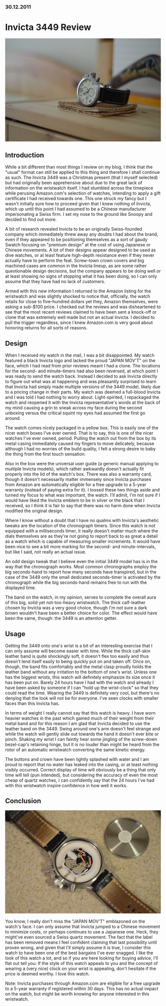 ### 30.12.2011
# Invicta 3449 Review

![invicta_3449](media/invicta_3449/invicta_3449.JPG)

## Introduction

While a bit different than most things I review on my blog, I think that the "usual" format can still be applied to this thing and therefore I shall continue as such. The Invicta 3449 was a Christmas present (that I myself selected) but had originally been apprehensive about due to the great lack of information on the wristwatch itself. I had stumbled across the timepiece while perusing Amazon.com's selection of watches, intending to apply a gift certificate I had received towards one. This one struck my fancy but I wasn't initially sure how to proceed given that I knew nothing of Invicta, which up until this point I had assumed to be a Chinese manufacturer impersonating a Swiss firm. I set my nose to the ground like Snoopy and decided to find out more.

A bit of research revealed Invicta to be an originally Swiss-founded company which immediately threw away any doubts I had about the brand, even if they appeared to be positioning themselves as a sort of gaudy Swatch focusing on "premium design" at the cost of using Japanese or Chinese movements. A lot of their designs appear designed to be used as dive watches, or at least feature high-depth resistance even if they never actually have to perform the feat. Screw-town crown covers and big machined cases are common in the Invicta lineup, as are some rather questionable design decisions, but the company appears to be doing well or at least showing no signs of stopping what it has been doing, so I can only assume that they have had no lack of customers.

Armed with this new information I returned to the Amazon listing for the wristwatch and was slightly shocked to notice that, officially, the watch retails for close to five-hundred dollars yet they, Amazon themselves, were asking a sub-$100 price. I checked out the reviews and was disheartened to see that the most recent reviews claimed to have been sent a knock-off or clone that was extremely well made but not an actual Invicta. I decided to pull the trigger regardless, since I knew Amazon.com is very good about honoring returns for all sorts of reasons.

## Design

When I received my watch in the mail, I was a bit disappointed. My watch featured a black Invicta logo and lacked the proud "JAPAN MOV'T" on the face, which I had read from prior reviews meant I had a clone. The locations for the second- and minute-timers had also been reversed, at which point I was ready to send the watch back. Instead I decided to ask Invicta directly to figure out what was at happening and was pleasantly surprised to learn that Invicta had simply made multiple versions of the 3449 model, likely due to a pricing change in their parts. My watch was deemed a full-blood Invicta and I was told I had nothing to worry about. Light-spirited, I repackaged the watch and reopened it with the Invicta representative's words at the back of my mind causing a grin to sneak across my face during the second unboxing versus the critical squint my eyes had assumed the first go around.

The watch comes nicely packaged in a yellow box. This is easily one of the nicer watch boxes I've ever owned. That is to say, this is one of the nicer watches I've ever owned, period. Pulling the watch out from the box by its metal casing immediately caused my fingers to move delicately, because although I had no worries of the build quality, I felt a strong desire to baby the thing from the first touch sensation.

Also in the box were the universal user guide (a generic manual applying to multiple Invicta models), which rather awkwardly doesn't actually fit properly into the lid of the watch's box. There was also a warranty card, though it doesn't necessarily matter immensely since Invicta purchases from Amazon are automatically eligible for a free upgrade to a 5-year warranty (instead of paying extra for it). I tossed these two things aside and turned my focus to what was important, the watch. I'll admit, I'm not sure if I would have liked the Invicta emblem to be in silver or the black that I received, so I think it is fair to say that there was no harm done when Invicta modified the original design.

Where I know without a doubt that I have no qualms with Invicta's aesthetic tweaks are the location of the chronograph timers. Since this watch is not equipped with a milliseconds timer, it really doesn't matter much where the dials themselves are as they're not going to report back to as great a detail as a watch which is capable of measuring smaller increments. It would have been nice to see a bit more marking for the second- and minute-intervals, but like I said, not really an actual issue.

An odd design tweak that I believe even the initial 3449 model has is in the way that the chronograph works. Most common chronographs employ the big seconds-hand to report how many seconds have transpired, but in the case of the 3449 only the small dedicated seconds-timer is activated by the chronograph while the big seconds-hand remains free to run with the displayed time.

The band on the watch, in my opinion, serves to complete the overall aura of this big, solid yet not-too-heavy wristwatch. The thick calf-leather chosen by Invicta was a very good choice, though I'm not sure a dark brown wouldn't have been a better choice for color. The effect would have been the same, though: the 3449 is an attention getter.

## Usage

Getting the 3449 onto one's wrist is a bit of an interesting exercise that I can only assume will become easier with time. While the thick calf-skin leather band is quite shockingly soft, it doesn't flex too easily and thus doesn't lend itself easily to being quickly put on and taken off. Once on, though, the band fits comfortably and the metal clasp proudly holds the leather band without any irritation to the bottom of one's wrist.  Unless one has the biggest wrists, this watch will definitely emphasize its size once it has been put on. Barely 24 hours have I had with the watch and already I have been asked by someone if I can "hold up the wrist-clock" so that they could read the time. Wearing the 3449 is definitely very cool, but there's no denying that the look will not be for everyone. I've seen clocks with smaller faces than this Invicta has.

In terms of weight I really cannot say that this watch is heavy. I have worn heavier watches in the past which gained much of their weight from their metal band and for this reason I am glad that Invicta decided to use the leather band on the 3449. Swing around one's arm doesn't feel strange and while the watch will gently slide out towards the hand it doesn't ever bite or pinch. Shaking my wrist I can faintly hear some jingling of the screw-down bezel-cap's retaining hinge, but it is no louder than might be heard from the rotor of an automatic wristwatch converting the same kinetic energy.

The buttons and crown have been lightly splashed with water and I am proud to report that no water has leaked into the casing, or at least nothing visibly occurred. Correct display of time will obviously be a thing that only time will tell (pun intended), but considering the accuracy of even the most cheap of quartz watches, I can confidently say that the 24 hours I've had with this wristwatch inspire confidence in how well it works.

## Conclusion

![invicta_3449_2](media/invicta_3449/invicta_3449_2.JPG)

You know, I really don't miss the "JAPAN MOV'T" emblazoned on the watch's face. I can only assume that Invicta jumped to a Chinese movement to minimize costs, or perhaps continues to use a Japanese one. Heck, they might've even sourced a Swiss quartz movement. The fact that the label has been removed means I feel confident claiming that last possibility until proven wrong, and given that I'll simply assume it is true, I consider this watch to have been one of the best bargains I've ever snagged.  I like the look of this watch a lot, and so if you are here looking for buying advice, I'll flat out tell you: If the style of this watch appeals to you and the concept of wearing a (very nice) clock on your wrist is appealing, don't hesitate if the price is deemed worthy. I love this watch.

Note: Invicta purchases through Amazon.com are eligible for a free upgrade to a 5-year warranty if registered within 30 days. This has no actual impact on the watch, but might be worth knowing for anyone interested in this wristwatch.